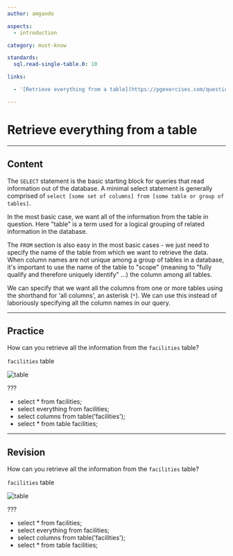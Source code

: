 ```yaml
---
author: amgando

aspects:
  - introduction

category: must-know

standards:
  sql.read-single-table.0: 10

links:

  - '[Retrieve everything from a table](https://pgexercises.com/questions/basic/selectall.html){documentation}'

---
```


# Retrieve everything from a table

---
## Content

The `SELECT` statement is the basic starting block for queries that read information out of the database. A minimal select statement is generally comprised of `select [some set of columns] from [some table or group of tables]`.

In the most basic case, we want all of the information from the table in question.  Here "table" is a term used for a logical grouping of related information in the database.

The `FROM` section is also easy in the most basic cases - we just need to specify the name of the table from which we want to retrieve the data. When column names are not unique among a group of tables in a database, it's important to use the name of the table to "scope" (meaning to "fully qualify and therefore uniquely identify" ...) the column among all tables.

We can specify that we want all the columns from one or more tables using the shorthand for 'all columns', an asterisk (`*`). We can use this instead of laboriously specifying all the column names in our query.

---
## Practice

How can you retrieve all the information from the `facilities` table?

`facilities` table

![table](https://i.imgur.com/cUIabdz.png)

???

* select * from facilities;
* select everything from facilities;
* select columns from table('facilities');
* select * from table facilities;

---
## Revision

How can you retrieve all the information from the `facilities` table?

`facilities` table

![table](https://i.imgur.com/cUIabdz.png)

???

* select * from facilities;
* select everything from facilities;
* select columns from table('facilities');
* select * from table facilities;

